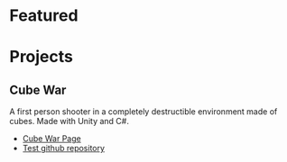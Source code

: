 # Featured

# Projects

## Cube War
A first person shooter in a completely destructible environment made of cubes. Made with Unity and C#.
* [Cube War Page](https://huot14.github.io/cubewar)
* [Test github repository](https://github.com/huot14/huot14.github.io/)



